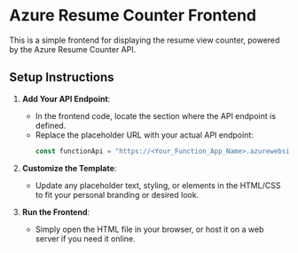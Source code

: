 # Azure Resume Counter Frontend

This is a simple frontend for displaying the resume view counter, powered by the Azure Resume Counter API.

## Setup Instructions

1. **Add Your API Endpoint**:
   - In the frontend code, locate the section where the API endpoint is defined.
   - Replace the placeholder URL with your actual API endpoint:
     ```javascript
     const functionApi = "https://<Your_Function_App_Name>.azurewebsites.net/api/GetResumeCounter";
     ```

2. **Customize the Template**:
   - Update any placeholder text, styling, or elements in the HTML/CSS to fit your personal branding or desired look.

3. **Run the Frontend**:
   - Simply open the HTML file in your browser, or host it on a web server if you need it online.


